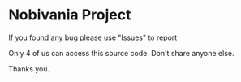 # Nobivania Project

If you found any bug please use "Issues" to report

Only 4 of us can access this source code. Don't share anyone else.

Thanks you.